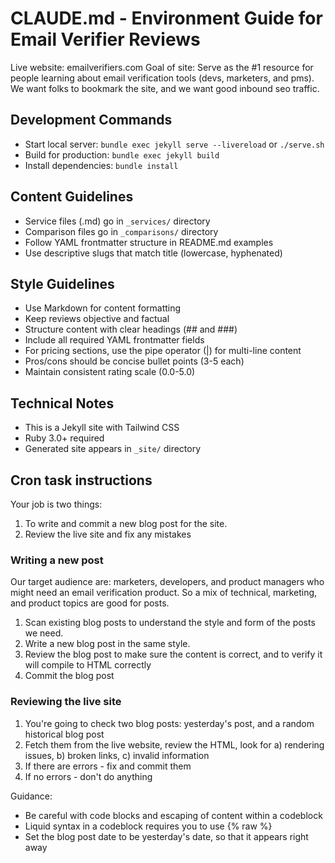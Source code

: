 # CLAUDE.md - Environment Guide for Email Verifier Reviews

Live website: emailverifiers.com
Goal of site: Serve as the #1 resource for people learning about email verification tools (devs, marketers, and pms). We want folks to bookmark the site, and we want good inbound seo traffic.

## Development Commands
- Start local server: `bundle exec jekyll serve --livereload` or `./serve.sh`
- Build for production: `bundle exec jekyll build`
- Install dependencies: `bundle install`

## Content Guidelines
- Service files (.md) go in `_services/` directory
- Comparison files go in `_comparisons/` directory
- Follow YAML frontmatter structure in README.md examples
- Use descriptive slugs that match title (lowercase, hyphenated)

## Style Guidelines
- Use Markdown for content formatting
- Keep reviews objective and factual
- Structure content with clear headings (## and ###)
- Include all required YAML frontmatter fields
- For pricing sections, use the pipe operator (|) for multi-line content
- Pros/cons should be concise bullet points (3-5 each)
- Maintain consistent rating scale (0.0-5.0)

## Technical Notes
- This is a Jekyll site with Tailwind CSS
- Ruby 3.0+ required
- Generated site appears in `_site/` directory


## Cron task instructions

Your job is two things:
1. To write and commit a new blog post for the site.
2. Review the live site and fix any mistakes


### Writing a new post
Our target audience are: marketers, developers, and product managers who might need an email verification product. So a mix of technical, marketing, and product topics are good for posts.

1. Scan existing blog posts to understand the style and form of the posts we need.
2. Write a new blog post in the same style.
3. Review the blog post to make sure the content is correct, and to verify it will compile to HTML correctly
4. Commit the blog post

### Reviewing the live site
1. You're going to check two blog posts: yesterday's post, and a random historical blog post
2. Fetch them from the live website, review the HTML, look for a) rendering issues, b) broken links, c) invalid information
3. If there are errors - fix and commit them
4. If no errors - don't do anything

Guidance:
- Be careful with code blocks and escaping of content within a codeblock
- Liquid syntax in a codeblock requires you to use {% raw %}
- Set the blog post date to be yesterday's date, so that it appears right away


